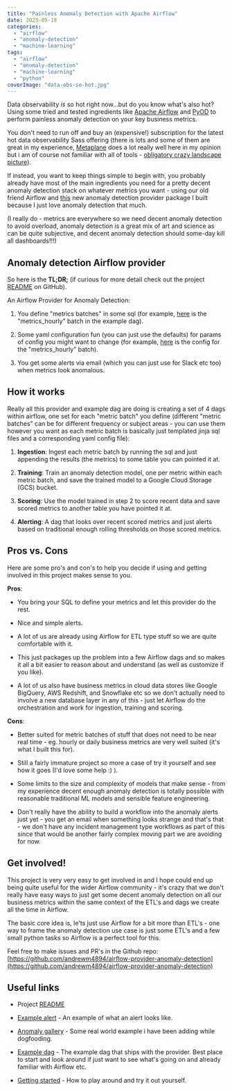 ```yaml
---
title: "Painless Anomaly Detection with Apache Airflow"
date: 2023-05-18
categories: 
  - "airflow"
  - "anomaly-detection"
  - "machine-learning"
tags: 
  - "airflow"
  - "anomaly-detection"
  - "machine-learning"
  - "python"
coverImage: "data-obs-so-hot.jpg"
---
```


Data observability _is_ so hot right now...but do you know what's also hot? Using some tried and tested ingredients like [Apache Airflow](https://airflow.apache.org/) and [PyOD](https://pyod.readthedocs.io/en/latest/) to perform painless anomaly detection on your key business metrics.

You don't need to run off and buy an (expensive!) subscription for the latest hot data observability Sass offering (there is lots and some of them are great in my experience, [Metaplane](https://www.metaplane.dev/) does a lot really well here in my opinion but i am of course not familiar with all of tools - [obligatory crazy landscape picture](https://mattturck.com/mad2023/)).

If instead, you want to keep things simple to begin with, you probably already have most of the main ingredients you need for a pretty decent anomaly detection stack on whatever metrics you want - using our old friend Airflow and [this](https://pypi.org/project/airflow-provider-anomaly-detection/) new anomaly detection provider package I built because I just love anomaly detection that much.

(I really do - metrics are everywhere so we need decent anomaly detection to avoid overload, anomaly detection is a great mix of art and science as can be quite subjective, and decent anomaly detection should some-day kill all dashboards!!!)

## Anomaly detection Airflow provider

So here is the **TL;DR;** (if curious for more detail check out the project [README](https://github.com/andrewm4894/airflow-provider-anomaly-detection) on GitHub).

An Airflow Provider for Anomaly Detection:

1. You define "metrics batches" in some sql (for example, [here](https://github.com/andrewm4894/airflow-provider-anomaly-detection/blob/main/airflow_anomaly_detection/example_dags/anomaly-detection-dag/sql/metrics/metrics_hourly.sql) is the "metrics\_hourly" batch in the example dag).

3. Some yaml configuration fun (you can just use the defaults) for params of config you might want to change (for example, [here](https://github.com/andrewm4894/airflow-provider-anomaly-detection/blob/main/airflow_anomaly_detection/example_dags/anomaly-detection-dag/config/metrics_hourly.yaml) is the config for the "metrics\_hourly" batch).

5. You get some alerts via email (which you can just use for Slack etc too) when metrics look anomalous.

## How it works

Really all this provider and example dag are doing is creating a set of 4 dags within airflow, one set for each "metric batch" you define (different "metric batches" can be for different frequency or subject areas - you can use them however you want as each metric batch is basically just templated jinja sql files and a corresponding yaml config file):

1. **Ingestion**: Ingest each metric batch by running the sql and just appending the results (the metrics) to some table you can pointed it at.

3. **Training**: Train an anomaly detection model, one per metric within each metric batch, and save the trained model to a Google Cloud Storage (GCS) bucket.

5. **Scoring**: Use the model trained in step 2 to score recent data and save scored metrics to another table you have pointed it at.

7. **Alerting**: A dag that looks over recent scored metrics and just alerts based on traditional enough rolling thresholds on those scored metrics.

## Pros vs. Cons

Here are some pro's and con's to help you decide if using and getting involved in this project makes sense to you.

**Pros**:

- You bring your SQL to define your metrics and let this provider do the rest.

- Nice and simple alerts.

- A lot of us are already using Airflow for ETL type stuff so we are quite comfortable with it.

- This just packages up the problem into a few Airflow dags and so makes it all a bit easier to reason about and understand (as well as customize if you like).

- A lot of us also have business metrics in cloud data stores like Google BigQuery, AWS Redshift, and Snowflake etc so we don't actually need to involve a new database layer in any of this - just let Airflow do the orchestration and work for ingestion, training and scoring.

**Cons**:

- Better suited for metric batches of stuff that does not need to be near real time - eg. hourly or daily business metrics are very well suited (it's what I built this for).

- Still a fairly immature project so more a case of try it yourself and see how it goes (I'd love some help :) ).

- Some limits to the size and complexity of models that make sense - from my experience decent enough anomaly detection is totally possible with reasonable traditional ML models and sensible feature engineering.

- Don't really have the ability to build a workflow into the anomaly alerts just yet - you get an email when something looks strange and that's that - we don't have any incident management type workflows as part of this since that would be another fairly complex moving part we are avoiding for now.

## Get involved!

This project is very very easy to get involved in and I hope could end up being quite useful for the wider Airflow community - it's crazy that we don't really have easy ways to just get some decent anomaly detection on all our business metrics within the same context of the ETL's and dags we create all the time in Airflow.

The basic core idea is, le'ts just use Airflow for a bit more than ETL's - one way to frame the anomaly detection use case is just some ETL's and a few small python tasks so Airflow is a perfect tool for this.

Feel free to make issues and PR's in the Github repo: [https://github.com/andrewm4894/airflow-provider-anomaly-detection](https://github.com/andrewm4894/airflow-provider-anomaly-detection)

## Useful links

- Project [README](https://github.com/andrewm4894/airflow-provider-anomaly-detection/tree/main#readme)

- [Example alert](https://github.com/andrewm4894/airflow-provider-anomaly-detection#example-alert) - An example of what an alert looks like.

- [Anomaly gallery](https://github.com/andrewm4894/airflow-provider-anomaly-detection/tree/main/anomaly-gallery) - Some real world example i have been adding while dogfooding.

- [Example dag](https://github.com/andrewm4894/airflow-provider-anomaly-detection/tree/main/airflow_anomaly_detection/example_dags/anomaly-detection-dag) - The example dag that ships with the provider. Best place to start and look around if just want to see what's going on and already familiar with Airflow etc.

- [Getting started](https://github.com/andrewm4894/airflow-provider-anomaly-detection#getting-started) - How to play around and try it out yourself.
